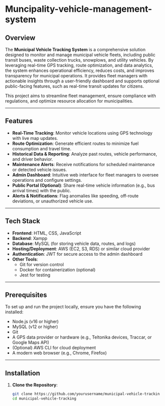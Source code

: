 # Muncipality-vehicle-management-system

## Overview
The **Municipal Vehicle Tracking System** is a comprehensive solution designed to monitor and manage municipal vehicle fleets, including public transit buses, waste collection trucks, snowplows, and utility vehicles. By leveraging real-time GPS tracking, route optimization, and data analytics, the system enhances operational efficiency, reduces costs, and improves transparency for municipal operations. It provides fleet managers with actionable insights through a user-friendly dashboard and supports optional public-facing features, such as real-time transit updates for citizens.

This project aims to streamline fleet management, ensure compliance with regulations, and optimize resource allocation for municipalities.

---

## Features
- **Real-Time Tracking**: Monitor vehicle locations using GPS technology with live map updates.
- **Route Optimization**: Generate efficient routes to minimize fuel consumption and travel time.
- **Historical Data & Reporting**: Analyze past routes, vehicle performance, and driver behavior.
- **Maintenance Alerts**: Receive notifications for scheduled maintenance or detected vehicle issues.
- **Admin Dashboard**: Intuitive web interface for fleet managers to oversee operations and configure settings.
- **Public Portal (Optional)**: Share real-time vehicle information (e.g., bus arrival times) with the public.
- **Alerts & Notifications**: Flag anomalies like speeding, off-route deviations, or unauthorized vehicle use.

---

## Tech Stack
- **Frontend**: HTML, CSS, JavaScript
- **Backend**: Xampp
- **Database**: MySQL (for storing vehicle data, routes, and logs)
- **Hosting/Deployment**: AWS (EC2, S3, RDS) or similar cloud provider
- **Authentication**: JWT for secure access to the admin dashboard
- **Other Tools**:
  - Git for version control
  - Docker for containerization (optional)
  - Jest for testing

---

## Prerequisites
To set up and run the project locally, ensure you have the following installed:
- Node.js (v16 or higher)
- MySQL (v12 or higher)
- Git
- A GPS data provider or hardware (e.g., Teltonika devices, Traccar, or Google Maps API)
- (Optional) AWS CLI for cloud deployment
- A modern web browser (e.g., Chrome, Firefox)

---

## Installation

1. **Clone the Repository**:
   ```bash
   git clone https://github.com/yourusername/municipal-vehicle-tracking.git
   cd municipal-vehicle-tracking
